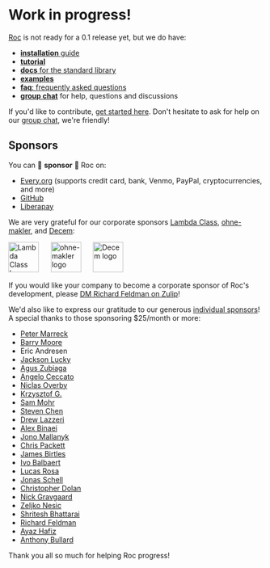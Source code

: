 # Work in progress!

[Roc](https://www.roc-lang.org) is not ready for a 0.1 release yet, but we do have:

- [**installation** guide](https://www.roc-lang.org/install)
- [**tutorial**](https://www.roc-lang.org/tutorial)
- [**docs** for the standard library](https://www.roc-lang.org/builtins)
- [**examples**](https://www.roc-lang.org/examples)
- [**faq**: frequently asked questions](https://www.roc-lang.org/faq)
- [**group chat**](https://roc.zulipchat.com) for help, questions and discussions

If you'd like to contribute, [get started here](CONTRIBUTING.md). Don't hesitate to ask for help on our [group chat](https://roc.zulipchat.com), we're friendly!

## Sponsors

You can 💜 **sponsor** 💜 Roc on:

- [Every.org](https://www.every.org/roc-programming-language-foundation?donateTo=roc-programming-language-foundation) (supports credit card, bank, Venmo, PayPal, cryptocurrencies, and more)
- [GitHub](https://github.com/sponsors/roc-lang)
- [Liberapay](https://liberapay.com/roc_lang)

We are very grateful for our corporate sponsors [Lambda Class](https://lambdaclass.com), [ohne-makler](https://www.ohne-makler.net), and [Decem](https://www.decem.com.au):

[<img src="https://github.com/user-attachments/assets/3241c389-8f04-4b45-9dbb-b94a6f7cb85e" height="60" alt="Lambda Class logo"/>](https://lambdaclass.com)
&nbsp;&nbsp;&nbsp;&nbsp;
[<img src="https://www.ohne-makler.net/static/img/brand/logo.svg" height="60" alt="ohne-makler logo"/>](https://www.ohne-makler.net)
&nbsp;&nbsp;&nbsp;&nbsp;
[<img src="https://github.com/roc-lang/roc/assets/1094080/fd2a759c-7f6d-4f57-9eca-9601deba87b6" height="60" alt="Decem logo"/>](https://www.decem.com.au)

If you would like your company to become a corporate sponsor of Roc's development, please [DM Richard Feldman on Zulip](https://roc.zulipchat.com/#narrow/pm-with/281383-user281383)!

We'd also like to express our gratitude to our generous [individual sponsors](https://github.com/sponsors/roc-lang/)! A special thanks to those sponsoring $25/month or more:

- [Peter Marreck](https://github.com/pmarreck)
- [Barry Moore](https://github.com/chiroptical)
- Eric Andresen
- [Jackson Lucky](https://github.com/jluckyiv)
- [Agus Zubiaga](https://github.com/agu-z)
- [Angelo Ceccato](https://github.com/AngeloChecked)
- [Niclas Overby](https://github.com/noverby)
- [Krzysztof G.](https://github.com/krzysztofgb)
- [Sam Mohr](https://github.com/smores56)
- [Steven Chen](https://github.com/megakilo)
- [Drew Lazzeri](https://github.com/asteroidb612)
- [Alex Binaei](https://github.com/mrmizz)
- [Jono Mallanyk](https://github.com/jonomallanyk)
- [Chris Packett](https://github.com/chris-packett)
- [James Birtles](https://github.com/jamesbirtles)
- [Ivo Balbaert](https://github.com/Ivo-Balbaert)
- [Lucas Rosa](https://github.com/rvcas)
- [Jonas Schell](https://github.com/Ocupe)
- [Christopher Dolan](https://github.com/cdolan)
- [Nick Gravgaard](https://github.com/nick-gravgaard)
- [Zeljko Nesic](https://github.com/popara)
- [Shritesh Bhattarai](https://github.com/shritesh)
- [Richard Feldman](https://github.com/rtfeldman)
- [Ayaz Hafiz](https://github.com/ayazhafiz)
- [Anthony Bullard](https://github.com/gamebox)

Thank you all so much for helping Roc progress!
